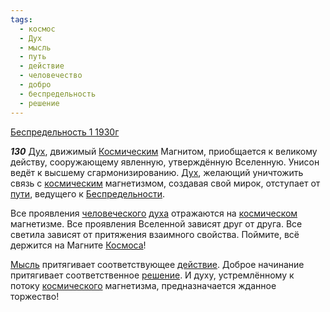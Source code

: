 ```yaml
---
tags:
  - космос
  - Дух
  - мысль
  - путь
  - действие
  - человечество
  - добро
  - беспредельность
  - решение
---
```


[Беспредельность 1 1930г](/agni/1930)

___130___
[Дух](/tag/#Дух), движимый [Космическим](/tag/#космос) Магнитом, приобщается к великому действу, сооружающему явленную, утверждённую Вселенную. Унисон ведёт к высшему сгармонизированию. [Дух](/tag/#Дух), желающий уничтожить связь с [космическим](/tag/#космос) магнетизмом, создавая свой мирок, отступает от [пути](/tag/#путь), ведущего к [Беспредельности](/tag/#беспредельность).   

Все проявления [человеческого](/tag/#человечество) [духа](/tag/#Дух) отражаются на [космическом](/tag/#космос) магнетизме. Все проявления Вселенной зависят друг от друга. Все светила зависят от притяжения взаимного свойства. Поймите, всё держится на Магните [Космоса](/tag/#космос)!   

[Мысль](/tag/#мысль) притягивает соответствующее [действие](/tag/#действие). Доброе начинание притягивает соответственное [решение](/tag/#решение). И духу, устремлённому к потоку [космического](/tag/#космос) магнетизма, предназначается жданное торжество!